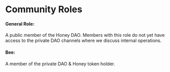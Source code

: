 # Community Roles

#### General Role:

A public member of the Honey DAO. Members with this role do not yet have access to the private DAO channels where we discuss internal operations.

#### Bee:

A member of the private DAO & Honey token holder.

